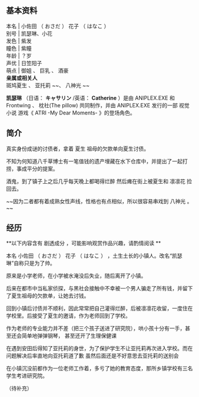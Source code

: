 **基本资料**  
---  
本名  |  小佐田  （  おさだ  ）  花子  （  はなこ  ）   
别号  |  凯瑟琳、小花   
发色  |  紫发   
瞳色  |  紫瞳   
年龄  |  ？岁   
声优  |  日笠阳子   
萌点  |  御姐  、  巨乳  、  酒豪   
**亲属或相关人**  
斑鸠夏生  、  亚托莉  ~~、 八神光  ~~  
  
**凯瑟琳** （日语：  **キャサリン** /英语：  **Catherine** ）是由  ANIPLEX.EXE  和  Frontwing  、
枕社(The pillow)  共同制作，并由  ANIPLEX.EXE  发行的一部  视觉小说  游戏《  ATRI -My Dear Moments-
》的登场角色。

##  简介

真实身份成谜的讨债者，拿着  夏生  祖母的欠款单向夏生讨债。

不知为何知道八千草博士有一笔值钱的遗产埋藏在水下仓库中，并提出了一起打捞，事成平分的提案。

酒鬼，到了镇子上之后几乎每天晚上都喝得烂醉  然后瘫在街上被夏生和  凛凛花  捡回去。

~~因为二者都有着成熟女性声线，性格也有点相似，所以很容易串戏到 八神光  。 ~~

##  经历

**以下内容含有 剧透成分  ，可能影响观赏作品兴趣，请酌情阅读 **

本名  小佐田  （  おさだ  ）  花子  （  はなこ  ）  ，土生土长的小镇人。改名“凯瑟琳”自称只是为了帅。

原来是小学老师，在小学被水淹没后失业，随后离开了小镇。

后来在都市中当私家侦探，与黑社会接触中不幸被一个男人骗走了所有钱，并留下了夏生祖母的欠款单，让她去讨钱。

回到小镇后讨债并不顺利，因此常常把自己灌得烂醉，后被凛凛花收留，一度住在学校里。后接受了夏生的邀请，作为老师回到了学校。

作为老师的专业能力并不差（把三个孩子送进了研究院），哄小孩十分有一手，甚至还会简单地弹弹钢琴，  甚至还开了生理保健课

在遇到安田后得知了亚托莉的身世，为了保护学生不让亚托莉再次进入学校。而在问题解决后率直地向亚托莉道了歉  虽然后面还是不好意思去亚托莉的送别会

在小镇沉没前都作为一位老师工作着，多亏了她的教育态度，那所乡镇学校有三名学生考进研究院。

（待补充）